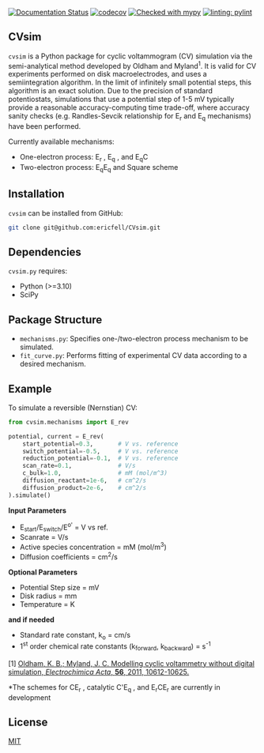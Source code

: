 [![Documentation Status](https://readthedocs.org/projects/cvsim/badge/?version=latest)](https://cvsim.readthedocs.io/en/latest/?badge=latest) [![codecov](https://codecov.io/gh/ericfell/CVsim/graph/badge.svg?token=90223DIBVS)](https://codecov.io/gh/ericfell/CVsim)  [![Checked with mypy](http://www.mypy-lang.org/static/mypy_badge.svg)](http://mypy-lang.org/)  [![linting: pylint](https://img.shields.io/badge/linting-pylint-yellowgreen)](https://github.com/pylint-dev/pylint)

CVsim
--------

`cvsim` is a Python package for cyclic voltammogram (CV) simulation via the semi-analytical method developed by Oldham and Myland<sup>1</sup>. It is valid for CV experiments performed on disk macroelectrodes, and uses a semiintegration algorithm. In the limit of infinitely small potential steps, this algorithm is an exact solution. 
Due to the precision of standard potentiostats, simulations that use a potential step of 1-5 mV typically provide a reasonable accuracy-computing time trade-off, where accuracy sanity checks (e.g. Randles-Sevcik relationship for E<sub>r</sub> and E<sub>q</sub> mechanisms) have been performed.


Currently available mechanisms: 
- One-electron process: E<sub>r</sub> , E<sub>q</sub> , and E<sub>q</sub>C
- Two-electron process: E<sub>q</sub>E<sub>q</sub> and Square scheme


## Installation

`cvsim` can be installed from GitHub:

```bash
git clone git@github.com:ericfell/CVsim.git
```


## Dependencies

`cvsim.py` requires:

- Python (>=3.10)
- SciPy


## Package Structure

- `mechanisms.py`: Specifies one-/two-electron process mechanism to be simulated.
- `fit_curve.py`: Performs fitting of experimental CV data according to a desired mechanism. 


## Example

To simulate a reversible (Nernstian) CV:

```python
from cvsim.mechanisms import E_rev

potential, current = E_rev(
    start_potential=0.3,       # V vs. reference
    switch_potential=-0.5,     # V vs. reference
    reduction_potential=-0.1,  # V vs. reference
    scan_rate=0.1,             # V/s
    c_bulk=1.0,                # mM (mol/m^3)
    diffusion_reactant=1e-6,   # cm^2/s
    diffusion_product=2e-6,    # cm^2/s
).simulate()
```



**Input Parameters**
- E<sub>start</sub>/E<sub>switch</sub>/E<sup>o'</sup> = V vs ref.
- Scanrate = V/s
- Active species concentration = mM (mol/m<sup>3</sup>)
- Diffusion coefficients = cm<sup>2</sup>/s

**Optional Parameters**
- Potential Step size = mV
- Disk radius = mm
- Temperature = K

**and if needed**
- Standard rate constant, k<sub>o</sub> = cm/s
- 1<sup>st</sup> order chemical rate constants (k<sub>forward</sub>, k<sub>backward</sub>) = s<sup>-1</sup>




[1] [Oldham, K. B.; Myland, J. C. Modelling cyclic voltammetry without 
    digital simulation, *Electrochimica Acta*, **56**, 2011, 10612-10625.](https://www.sciencedirect.com/science/article/abs/pii/S0013468611007651)


*The schemes for CE<sub>r</sub> , catalytic C'E<sub>q</sub> , and E<sub>r</sub>CE<sub>r</sub> are currently in development


## License
[MIT](https://choosealicense.com/licenses/mit/) 